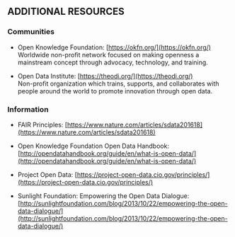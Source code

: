 ## ADDITIONAL RESOURCES

### Communities
* Open Knowledge Foundation: [https://okfn.org/](https://okfn.org/)  
Worldwide non-profit network focused on making openness a mainstream concept through advocacy, technology, and training.

* Open Data Institute: [https://theodi.org/](https://theodi.org/)  
Non-profit organization which trains, supports, and collaborates with people around the world to promote innovation through open data.

### Information
* FAIR Principles: [https://www.nature.com/articles/sdata201618](https://www.nature.com/articles/sdata201618)

* Open Knowledge Foundation Open Data Handbook: [http://opendatahandbook.org/guide/en/what-is-open-data/](http://opendatahandbook.org/guide/en/what-is-open-data/)

* Project Open Data: [https://project-open-data.cio.gov/principles/](https://project-open-data.cio.gov/principles/)

* Sunlight Foundation: Empowering the Open Data Dialogue: [http://sunlightfoundation.com/blog/2013/10/22/empowering-the-open-data-dialogue/](http://sunlightfoundation.com/blog/2013/10/22/empowering-the-open-data-dialogue/)
